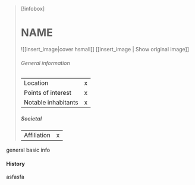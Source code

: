 > [!infobox]
> # NAME
> ![[insert_image|cover hsmall]]
> [[insert_image | Show original image]]
> ###### General information
> |  |  |
> | ---- | ---- |
> | Location | x |
> | Points of interest | x |
> | Notable inhabitants | x |
> ##### Societal
> |  |  |
> | ---- | ---- |
> | Affiliation | x |


general basic info

#### History
asfasfa
